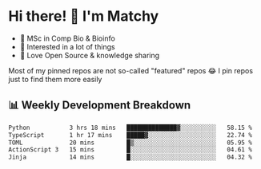 # Hi there! 👋 I'm Matchy

- 🧬 MSc in Comp Bio & Bioinfo
- 🎈 Interested in a lot of things
- 💜 Love Open Source & knowledge sharing

Most of my pinned repos are not so-called "featured" repos 😂 I pin repos just to find them more easily

## 📊 Weekly Development Breakdown

<!--START_SECTION:waka-->

```txt
Python           3 hrs 18 mins   ██████████████▓░░░░░░░░░░   58.15 %
TypeScript       1 hr 17 mins    █████▓░░░░░░░░░░░░░░░░░░░   22.74 %
TOML             20 mins         █▒░░░░░░░░░░░░░░░░░░░░░░░   05.95 %
ActionScript 3   15 mins         █░░░░░░░░░░░░░░░░░░░░░░░░   04.61 %
Jinja            14 mins         █░░░░░░░░░░░░░░░░░░░░░░░░   04.32 %
```

<!--END_SECTION:waka-->

